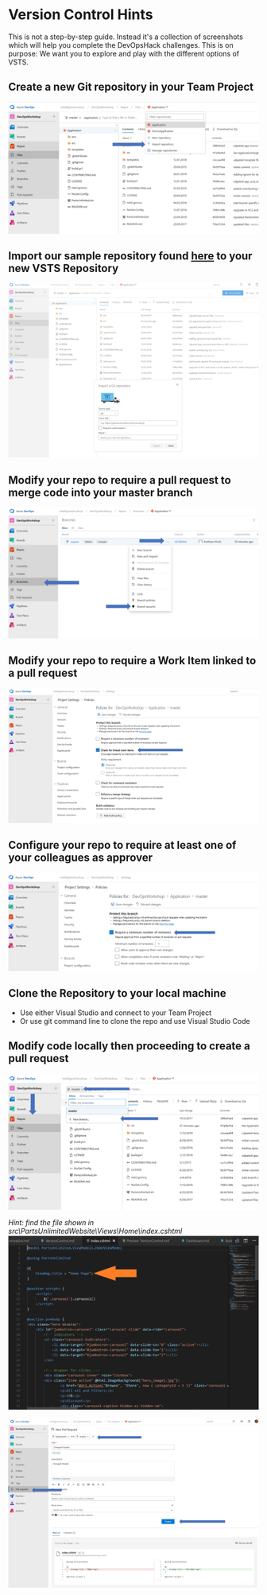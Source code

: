 # Version Control Hints
This is not a step-by-step guide. Instead it's a collection of screenshots which will help you complete the DevOpsHack challenges.
This is on purpose: We want you to explore and play with the different options of VSTS.

## Create a new Git repository in your Team Project ##
![Create a new Git repository in your Team Project](/VersionControl/images/NewRepositoryImport.PNG)

## Import our sample repository found [here](https://github.com/AndreasM009/DevOpsHackEssentialsPartsUnlimitedDotNetCore2.0Slick) to your new VSTS Repository ##
![Import our sample repository found here to your new VSTS Repository](/VersionControl/images/ImportRepositorySettings.PNG)

## Modify your repo to require a pull request to merge code into your master branch ##
![Modify your repo to require a pull request to merge code into your master branch](/VersionControl/images/BranchPolicies.PNG)

## Modify your repo to require a Work Item linked to a pull request ##
![Modify your repo to require a Work Item linked to a pull request](/VersionControl/images/RequireWorkItemLinked.PNG)

## Configure your repo to require at least one of your colleagues as approver ##
![Configure your repo to require at least one of your colleagues as approver](/VersionControl/images/RequireOneReviewer.PNG)

## Clone the Repository to your local machine
* Use either Visual Studio and connect to your Team Project
* Or use git command line to clone the repo and use Visual Studio Code 

##  Modify code locally then proceeding to create a pull request ##
![Create a branch and check it out](/VersionControl/images/NewBranch.PNG)

*Hint: find the file shown in src\PartsUnlimitedWebsite\Views\Home\index.cshtml*
![Modify code locally ](/VersionControl/images/ChangeCodeHereMaybe.PNG)

![Commit your change to your new branch then proceed to create a pull request into master](/VersionControl/images/NewPullRequest.PNG)